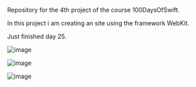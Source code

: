 Repository for the 4th project of the course 100DaysOfSwift. 

In this project i am creating an site using the framework WebKit.

Just finished day 25. 


![image](https://user-images.githubusercontent.com/122572631/235954509-775c1065-a2ca-45de-941a-9be6e26adfe3.png)


![image](https://user-images.githubusercontent.com/122572631/235954155-7b0f50bf-36a7-4e7b-bcbe-9da14e6f1e46.png)


![image](https://user-images.githubusercontent.com/122572631/235954302-cb5e3314-ced0-458d-9544-b586e51a184e.png)
